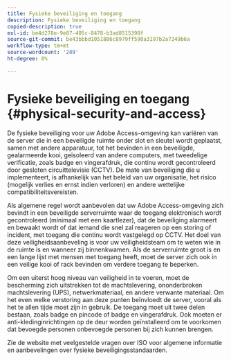```yaml
---
title: Fysieke beveiliging en toegang
description: Fysieke beveiliging en toegang
copied-description: true
exl-id: be4d278e-9e87-405c-8478-b3ad8515398f
source-git-commit: be43bbbd1051886c8979ff590a3197b2a7249b6a
workflow-type: tm+mt
source-wordcount: '289'
ht-degree: 0%

---
```


# Fysieke beveiliging en toegang {#physical-security-and-access}

De fysieke beveiliging voor uw Adobe Access-omgeving kan variëren van de server die in een beveiligde ruimte onder slot en sleutel wordt geplaatst, samen met andere apparatuur, tot het bevinden in een beveiligde, gealarmeerde kooi, geïsoleerd van andere computers, met tweedelige verificatie, zoals badge en vingerafdruk, die continu wordt gecontroleerd door gesloten circuittelevisie (CCTV). De mate van beveiliging die u implementeert, is afhankelijk van het beleid van uw organisatie, het risico (mogelijk verlies en ernst indien verloren) en andere wettelijke compatibiliteitsvereisten.

Als algemene regel wordt aanbevolen dat uw Adobe Access-omgeving zich bevindt in een beveiligde serverruimte waar de toegang elektronisch wordt gecontroleerd (minimaal met een kaartlezer), dat de beveiliging alarmeert en bewaakt wordt of dat iemand die snel zal reageren op een storing of incident, met toegang die continu wordt vastgelegd op CCTV. Het doel van deze veiligheidsaanbeveling is voor uw veiligheidsteam om te weten wie in de ruimte is en wanneer zij binnenkwamen. Als de serverruimte groot is en een lange lijst met mensen met toegang heeft, moet de server zich ook in een veilige kooi of rack bevinden om verdere toegang te beperken.

Om een uiterst hoog niveau van veiligheid in te voeren, moet de bescherming zich uitstrekken tot de machtslevering, ononderbroken machtslevering (UPS), netwerkmateriaal, en andere verwante materiaal. Om het even welke verstoring aan deze punten beïnvloedt de server, vooral als het te allen tijde moet zijn in gebruik. De toegang moet uit twee delen bestaan, zoals badge en pincode of badge en vingerafdruk. Ook moeten er anti-kledinginrichtingen op de deur worden geïnstalleerd om te voorkomen dat bevoegde personen onbevoegde personen bij zich kunnen brengen.

Zie de website met veelgestelde vragen over ISO voor algemene informatie en aanbevelingen over fysieke beveiligingsstandaarden.
